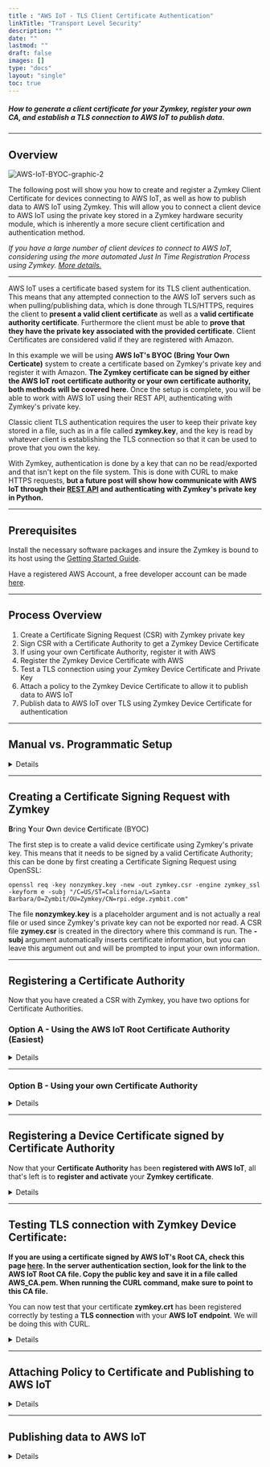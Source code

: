 ```yaml
---
title : "AWS IoT - TLS Client Certificate Authentication"
linkTitle: "Transport Level Security"
description: ""
date: ""
lastmod: ""
draft: false
images: []
type: "docs"
layout: "single"
toc: true
---
```


##### How to generate a client certificate for your Zymkey, register your own CA, and establish a TLS connection to AWS IoT to publish data.

-----

## Overview

![AWS-IoT-BYOC-graphic-2](../aws-iot-tls.png) 

The following post will show you how to create and register a Zymkey Client Certificate for devices connecting to  AWS IoT, as well as how to publish data to AWS IoT using Zymkey. This will allow you to connect a client device to AWS IoT using the private key stored in a Zymkey hardware security module, which is inherently a more secure client certification and authentication method.

_If you have a large number of client devices to connect to AWS IoT, considering using the more automated Just In Time Registration Process using Zymkey. [More details.](https://docs.zymbit.com/tutorials/aws-iot/jitr/)_ 

---
AWS IoT uses a certificate based system for its TLS client authentication. This means that any attempted connection to the AWS IoT servers such as when pulling/publishing data, which is done through TLS/HTTPS, requires the client to **present a valid client certificate** as well as a **valid certificate authority certificate**. Furthermore the client must be able to **prove that they have the private key associated with the provided certificate**. Client Certificates are considered valid if they are registered with Amazon.

In this example we will be using **AWS IoT's BYOC (Bring Your Own Certicate)** system to create a certificate based on Zymkey's private key and register it with Amazon. **The Zymkey certificate can be signed by either the AWS IoT root certificate authority or your own certificate authority, both methods will be covered here**. Once the setup is complete, you will be able to work with AWS IoT using their REST API, authenticating with Zymkey's private key. 

Classic client TLS authentication requires the user to keep their private key stored in a file, such as in a file called **zymkey.key**, and the key is read by whatever client is establishing the TLS connection so that it can be used to prove that you own the key. 

With Zymkey, authentication is done by a key that can no be read/exported and that isn't kept on the file system. This is done with CURL to make HTTPS requests, **but a future post will show how communicate with AWS IoT through their [REST API](http://docs.aws.amazon.com/iot/latest/apireference/Welcome.html) and authenticating with Zymkey's private key in Python.**



----------

## Prerequisites 

Install the necessary software packages and insure the Zymkey is bound to its host using the [Getting Started Guide](https://docs.zymbit.com/how-to/getting-started/). 

Have a registered AWS Account, a free developer account can be made [here](https://aws.amazon.com/free/).

-----

## Process Overview

1. Create a Certificate Signing Request (CSR)  with Zymkey private key
2. Sign CSR with a Certificate Authority to get a Zymkey Device Certificate
3. If using your own Certificate Authority, register it with AWS
4. Register the Zymkey Device Certificate with AWS
5. Test a TLS connection using your Zymkey Device Certificate and Private Key
6. Attach a policy to the Zymkey Device Certificate to allow it to publish data to AWS IoT
7. Publish data to AWS IoT over TLS using Zymkey Device Certificate for authentication

---

## Manual vs. Programmatic Setup

<details>

<summary>Details</summary>

<br>

All AWS settings can be configured both manually through the AWS web interface or programatically through [AWS' boto 3 module](https://boto3.readthedocs.io/en/latest/reference/services/iot.html) in Python. If you would like to use scripts to programatically set up your client certificate, you will need to do the following steps.

First, follow these instructions on the boto3 page to set up the boto3 module for Python:
http://boto3.readthedocs.io/en/latest/guide/quickstart.html

The boto3 module authenticates with AWS based on a IAM Access ID and Secret Key. The boto3 tutorial will ask you to setup an IAM user, here are some instructions on how to do so:

1. From the **AWS console**, choose the **IAM service**.
2. Go to **Users** and select **Add User** 
3. Choose a **username** and check the **Programmatic access box**
4. For simplicity, choose **Attach existing policies directly** and select **AdministratorAccess**
5. If you wish to better manage your IAM credentials, feel free to customize your Access Policy.
6. Click **Review** and then **Create User**
7. **Save the Access ID and Secret Key** and **follow the boto3 guide**.

</details>

---

## Creating a Certificate Signing Request with Zymkey

**B**ring **Y**our **O**wn device **C**ertificate (BYOC)


The first step is to create a valid device certificate using Zymkey's private key. This means that it needs to be signed by a valid Certificate Authority; this can be done by first creating a Certificate Signing Request using OpenSSL:

	openssl req -key nonzymkey.key -new -out zymkey.csr -engine zymkey_ssl -keyform e -subj "/C=US/ST=California/L=Santa Barbara/O=Zymbit/OU=Zymkey/CN=rpi.edge.zymbit.com"

The file **nonzymkey.key** is a placeholder argument and is not actually a real file or used since Zymkey's private key can not be exported nor read. A CSR file **zymey.csr** is created in the directory where this command is run. The **-subj**  argument automatically inserts certificate information, but you can leave this argument out and will be prompted to input your own information.

---

## Registering a Certificate Authority

Now that you have created a CSR with Zymkey, you have two options for Certificate Authorities.

### Option A - Using the AWS IoT Root Certificate Authority (Easiest)

<details>

<summary>Details</summary>

<br>

#### Signing CSR with AWS' Certificate Authority

Using AWS' Certificate Authority is the easier option in terms of setup and allows you to use a trustworthy Certificate Authority that Amazon uses its services. The following steps show you how to sign your Zymkey's private key with Amazon's CA and get a valid device certificate: 

---

**Manually:**
1. Sign into your **AWS console**. Here is a link to the console sign-in page: https://aws.amazon.com/console/
2. From the console, select the **AWS IoT Core service**
3. Under the **secure** tab, click on **Certificates** and click the blue **Create a certificate** bar
4. Choose the **Create with CSR** option
5. When the File Selection menu pops up **point to your CSR file**. It shoud be **zymkey.csr** by default. We created this file on your IoT device, you may need to transfer it to where your logged into AWS.
6. **Download the Certificate file** on the next screen and save as **zymkey.crt**. Transfer this file to your IoT device, we will use this later.
7. Download the **AWS Root CA**, by **clicking Download**, scroll down to the section **CA certificates for server authentication**, click **ECC 256 bit key** and **copy the public key** into a **AWS_CA.pem** file. Transfer **AWS_CA.pem** to your IoT device, we will use this later.
8. Back in the AWS IoT page, Click **Activate**

---

**Programatically:**
Using the boto3 client, this python script will read the csr file **zymkey.csr**, give it to AWS to sign with their Certificate Authority, and create a signed certificate **zymkey.crt** in the directory where this program is run. Furthermore the certificate will be automatically registered and activated with AWS IoT and will be ready for use. 
```python
import boto3

iot_client = boto3.client('iot')
with open('zymkey.csr', 'r') as zymkey_csr_file:
	zymkey_csr = zymkey_csr_file.read()

zymkey_cert = iot_client.create_certificate_from_csr(
	certificateSigningRequest=zymkey_csr,
	setAsActive=True
)

with open('zymkey.crt', 'w') as zymkey_cert_file:
	zymkey_cert_file.write(zymkey_cert['certificatePem'])
```
**Save the above script into a file called aws_sign_csr.py and run with the following command:**
	
	python aws_sign_csr.py

---
**Now that your Certificate has been signed and activated by AWS IoT, it can be used to establish a TLS connection with the AWS IoT servers. Skip down to Testing the TLS Connection section to continue.**

</details>

---

### Option B - Using your own Certificate Authority

<details>

<summary>Details</summary>

<br>

AWS IoT also allows you do you use own Certificate Authority as long as you register it with them. This constitutes proving you own the private key to the CA by signing a verification CSR that includes a registration code.

If you already have a Certificate Authority that you would like to use, you can ignore the next part. Here we create an example Certificate Authority using OpenSSL.


#### Creating an example CA with OpenSSL

```bash 
#!/bin/bash
set -e
mkdir CA_files
cd CA_files

openssl ecparam -genkey -name prime256v1 -out zk_ca.key
OPENSSL_CONF=/etc/ssl/openssl.cnf openssl req \
  -x509 -new -SHA256 -nodes -key zk_ca.key \
  -days 3650 -out zk_ca.crt \
  -subj "/C=US/ST=California/L=Santa Barbara/O=Zymkey/CN=zymkey-verify.zymbit.com.dev"

cp zk_ca.crt zk_ca.pem
``` 
**Copy the above lines into a script called mk_ca.sh. You can then run the script in the command line by being in the same directory with the following command:**

	bash mk_ca.sh
**The script will create a directory called CA_files and a couple of files:**
	zk_ca.key: Private key for the created CA, will be supplied to OpenSSL for signing CSRs.
	zk_ca.pem: PEM formatted certificate for the CA
	zk_ca.crt: Same file as zk_ca.pem

---

#### Signing CSR with Certificate Authority

Next we will be **signing the Zymkey CSR** with your chosen **Certificate Authority**.

```bash
#!/bin/bash
set -e

SCRIPT_NAME=$(basename $0)

[ -z $2 ] && echo "${SCRIPT_NAME} <csr filename> <crt filename>" 1>&2 && exit 1

csr=$1
crt=$2
openssl x509 -req -SHA256 -days 3650 \
  -CA CA_files/zk_ca.crt -CAkey CA_files/zk_ca.key -CAcreateserial \
  -in ${csr} -out ${crt}
```
**Copy the above lines into a script called sign_csr.sh. The first argument is the relative or absolute path of your csr file, such as zymkey.csr if the file is in the same directory as this script. The second argument is what you want to name the certificate file of the signed cert. Change the -CA and -CAkey file path, can be relative or absolute, if you are using your own CA. You can then run the script in the command line by being in the same directory with the following command:**

	bash sign_csr.sh zymkey.csr zymkey.crt
---

#### Registering Certificate Authority with AWS

You now have a valid certificate, **zymkey.crt**, signed by the Certificate Authority of your choice. Next you have to **register your Certificate Authroity** with Amazon's IoT service so that AWS IoT will **accept certificates signed by those Certifcate Authroities**.

---

**Manually**:

1. From the **AWS IoT console** select **CA** and then click **Register**
2. Click **register CA**
3. Follow the directions on the following screen to create a verification certificate.
4. When signing the verification certificate with your CA in **Step 4** run the following command:
		
		openssl x509 -req -in verificationCert.csr -CA CA_files/zk_ca.pem -CAkey CA_files/zk_ca.key -CAcreateserial -out verificationCert.crt -days 500 -sha256
	Note that if you a different CA and not the demo one we generated, to change the **-CA** and **-CAkey** paths appropriately.

5. Click **Select CA certificate** and point to the correct **.pem file**. If you use the OpenSSL generated SSL point to **CA_files/zk_ca.pem**
6. Click **Select verification certificate** and point to **verificationCert.crt** which was created in Step 4.
7. Select **Active CA certificate** and **Enable auto-registration of device certificates** 

---

**Programatically:**

The following python script will **automatically create a verification cert with a registration code** and **automatically active your Certificate Authority**. While it may look a bit intimidating, all you have to worry about is the **very last line**, where you can **change to point to your CA files**.

```python 
import OpenSSL
import boto3
import os

def gen_AWS_verification_csr(registrationCode):
	key = OpenSSL.crypto.PKey()
	key.generate_key(OpenSSL.crypto.TYPE_RSA, 2048)
	req = OpenSSL.crypto.X509Req()
	req.get_subject().CN = registrationCode
	req.set_pubkey(key)
	req.sign(key, "sha256")	
	return OpenSSL.crypto.dump_certificate_request(OpenSSL.crypto.FILETYPE_PEM, req)

def sign_CSR_with_CA(verification_csr, CA_cert_path, CA_key_path):
	ca_cert = OpenSSL.crypto.load_certificate(OpenSSL.crypto.FILETYPE_PEM, open(CA_cert_path).read())
	ca_key = OpenSSL.crypto.load_privatekey(OpenSSL.crypto.FILETYPE_PEM, open(CA_key_path).read())
	req = OpenSSL.crypto.load_certificate_request(OpenSSL.crypto.FILETYPE_PEM, verification_csr)
	cert = OpenSSL.crypto.X509()
	cert.set_subject(req.get_subject())
	cert.set_serial_number(1)
	cert.gmtime_adj_notBefore(0)
	cert.gmtime_adj_notAfter(24 * 60 * 60)
	cert.set_issuer(ca_cert.get_subject())
	cert.set_pubkey(req.get_pubkey())
	cert.sign(ca_key, "sha256")
	return OpenSSL.crypto.dump_certificate(OpenSSL.crypto.FILETYPE_PEM, cert)

def register_CA_AWS(CA_cert_path, CA_key_path):
	client = boto3.client('iot')
	
	response = client.get_registration_code()
	registration_key = response['registrationCode']
	
	verification_pem = gen_AWS_verification_csr(registrationCode=registration_key)
	verification_cert = sign_CSR_with_CA(verification_csr=verification_pem, CA_cert_path=CA_cert_path, CA_key_path=CA_key_path)
	
	response = client.register_ca_certificate(
		caCertificate=open(CA_cert_path).read(),
		verificationCertificate=verification_cert,
		setAsActive=True,
		allowAutoRegistration=True
	)

	return response

register_CA_AWS(CA_cert_path='CA_files/zk_ca.crt', CA_key_path='CA_files/zk_ca.key')	
```
**Copy the above lines into a file called activate_aws_ca.py and run with the following command:**
	
	python activate_aws_ca.py

</details>


---

## Registering a Device Certificate signed by Certificate Authority

Now that your **Certificate Authority** has been **registered with AWS IoT**, all that's left is to **register and activate** your **Zymkey certificate**.

<details>

<summary>Details</summary>

<br>

---
**Manually:**
1. From the **AWS IoT Console** click **Certificates** and then click the blue **Create** button
2. Under **Use My Certificate** click the **Get Started** button
3. Choose the **CA you registered** on the Select a CA screen, then click on the **Register Certificate** button
4. Select the **Certificate file** that was **signed by your CA**, its default name is **zymkey.crt**
5. Make sure to check the **activate** circle on the certificate box, and finally click the blue **Register certificates** button.

---

**Programatically:**

The same thing can be done in Python. Just **change the last line** to point to your **CA_Path** and **Cert_Path**, the **paths can be either relative or absolute**. For example if the two certificate files: **zk_ca.crt** and **zymkey.crt** are in the same directory as the Pyton script, you don't have to change anything from the following:
```python 
import boto3
import OpenSSL

def activate_cert_AWS(CA_path, Cert_path):
	boto3client = boto3.client('iot')
	with open(CA_path) as CA_file:
               CA_Pem = CA_file.read()
        with open(Cert_path) as Cert_file:
                Cert_Pem = Cert_file.read()
        return boto3client.register_certificate(
		certificatePem=Cert_Pem,
		caCertificatePem=CA_Pem,
		setAsActive=True,
	)
	
activate_cert_AWS(CA_path='CA_files/zk_ca.crt', Cert_path='zymkey.crt') 
```
**Copy the above lines into a file called activate_aws_cert.py and run with the following command: Change the CA_Path and Cert_path if necessary.**
	
	python activate_aws_cert.py

</details>

---

## Testing TLS connection with Zymkey Device Certificate:

**If you are using a certificate signed by AWS IoT's Root CA, check this page [here](http://docs.aws.amazon.com/iot/latest/developerguide/managing-device-certs.html). In the server authentication section, look for the link to the AWS IoT Root CA file. Copy the public key and save it in a file called AWS_CA.pem. When running the CURL command, make sure to point to this CA file.**

You can now test that your certificate **zymkey.crt** has been registered correctly by testing a **TLS connection** with your **AWS IoT endpoint**. We will be doing this with CURL. 

<details>

<summary>Details</summary>

<br>

The first thing to do is to look for your AWS endpoint:
1. From the **AWS IoT console screen**, click on **Settings** in the left hand bar.
2. Copy the link in the **Custom Endpoint** box
3. Now run the following command, making sure to do it in the same directory where you keep your signed certificate, **zymkey.crt** and your CA cert/pem file, **CA_files/zk_ca.pem**:

       #replace endpoint and region with the appropriate values
	   curl --tlsv1.2 --cacert CA_files/zk_ca.pem --cert zymkey.crt --key nonzymkey.key --engine zymkey_ssl --key-type ENG -v -X POST -d "{ \"hello\": \"world\"}" "https://endpoint.iot.region.amazonaws.com:8443/topics/hello/world"

You should see a successful TLS connection, but receive a **403 Forbidden Exception** from AWS. This is because the certificate you registered, **zymkey.crt** doesn't have the approrpiate permissions to **publish** a message to the topic **hello/world**. We can fix this by **adding a policy** and **attaching it to the certificate**.

---

Here's what the **successful TLS connection** looks like:

![tls-success|690x161](../tls-success.png) 

---

Here's the **403 exception** you should receive:

![403-except|581x164](../tls-403exception.png) 

</details>

---

## Attaching Policy to Certificate and Publishing to AWS IoT

<details>

<summary>Details</summary>

<br>

Here we will attach a Policy to your Zymkey certificate that allows it to publish data to any topic on AWS IoT.

1. From the **AWS IoT** console click on **Secure** and then **Policies**. Click the blue **Create a policy** button.
2. Give your Policy an approriate name.
3. Under **Action**, write the following:
	
		iot:Connect, iot:Publish

4. For **Resource ARN** write:

		*

5. Click on the **Allow** box, and hit **Create**
6. Now, click the **Certificates** tab on the left and click on the **...** option on the top right corner of your certificate. Select **Attach Policy**
7. Attach the appropriate policy and you are done.

</details>

---

## Publishing data to AWS IoT

<details>

<summary>Details</summary>

<br>

Now the previous command should work and **{"hello": "world"}** should be published to the **hello/world** topic on your AWS IoT endpoint.

1. On the **AWS IoT console** and the **left hand bar**, click on the **Test** option.
2. Under **Subscribe** and **Subscription Topic**, type in **hello/world**.
3. Test your TLS connection with the following **CURL** command pointing to the **CA cert/pem file** and your **Zymkey certificate**:
	
		#replace endpoint and region with the appropriate values
		curl --tlsv1.2 --cacert CA_files/zk_ca.pem --cert zymkey.crt --key nonzymkey.key --engine zymkey_ssl --key-type ENG -v -X POST -d "{ \"hello\": \"world\"}" "https://endpoint.iot.region.amazonaws.com:8443/topics/hello/world"
 
 If it works, your command line should have indication of successful TLS connection and **"hello": "world"** should show up in your subscribed topic.

</details>